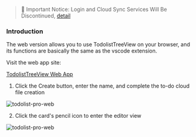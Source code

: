 >  📢 Important Notice: Login and Cloud Sync Services Will Be Discontinued, [detail](https://saber2pr.top/todolist-pro/posts/287994228/2675692612/)

### Introduction

The web version allows you to use TodolistTreeView on your browser, and its functions are basically the same as the vscode extension.

Visit the web app site: 

[TodolistTreeView Web App](https://saber2pr.top/vsc-ext-todolist/)

1. Click the Create button, enter the name, and complete the to-do cloud file creation

![todolist-pro-web](https://saber2pr.top/MyWeb/resource/image/todolist-pro-web.png)

2. Click the card's pencil icon to enter the editor view

![todolist-pro-web](https://saber2pr.top/MyWeb/resource/image/todolist-pro-web-2.png)
